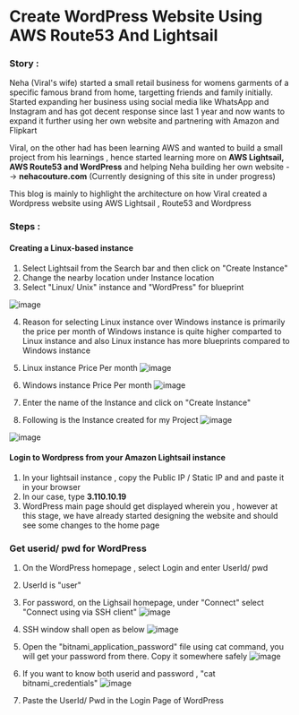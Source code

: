 # Create WordPress Website Using AWS Route53 And Lightsail

### Story :
Neha (Viral's wife) started a small retail business for womens garments of a specific famous brand from home, targetting friends and family initially. 
Started expanding her business using social media like WhatsApp and Instagram and has got decent response since last 1 year and now wants to expand it further using her own website and partnering with Amazon and Flipkart

Viral, on the other had has been learning AWS and wanted to build a small project from his learnings , hence started learning more on **AWS Lightsail, AWS Route53 and WordPress** and helping Neha building her own website --> **nehacouture.com** (Currently designing of this site in under progress)

This blog is mainly to highlight the architecture on how Viral created a Wordpress website using AWS Lightsail , Route53 and Wordpress

### Steps :
#### Creating a Linux-based instance 
1. Select Lightsail from the Search bar and then click on "Create Instance"
2. Change the nearby location under Instance location
3. Select "Linux/ Unix" instance and "WordPress" for blueprint 
 
![image](https://user-images.githubusercontent.com/73116712/211256364-9fdf3a1e-8944-4654-b87f-d4de421b2c0b.png)

4. Reason for selecting Linux instance over Windows instance is primarily the price per month of Windows instance is quite higher comparted to Linux instance and also Linux instance has more blueprints compared to Windows instance
5. Linux instance Price Per month 
![image](https://user-images.githubusercontent.com/73116712/211258298-b5716a83-14b3-4634-914a-326d4edaff05.png)


6. Windows instance Price Per month 
![image](https://user-images.githubusercontent.com/73116712/211256627-c3e9c920-c5dc-4b24-a909-7554fe0513f1.png)

7. Enter the name of the Instance and click on "Create Instance"
8. Following is the Instance created for my Project
![image](https://user-images.githubusercontent.com/73116712/211258741-f1f31a3b-b5fe-4a7c-abc6-7597a5642ea3.png)

![image](https://user-images.githubusercontent.com/73116712/211259086-358237c7-35a2-4f10-84da-615b9001aa80.png)


#### Login to Wordpress from your Amazon Lightsail instance 
1. In your lightsail instance , copy the Public IP / Static IP and and paste it in your browser 
2. In our case, type **3.110.10.19**
3. WordPress main page should get displayed wherein you , however at this stage, we have already started designing the website and should see some changes to the home page 

### Get userid/ pwd for WordPress 
1. On the WordPress homepage , select Login and enter UserId/ pwd
2. UserId is "user"
3. For password, on the Lighsail homepage, under "Connect" select "Connect using via SSH client"
![image](https://user-images.githubusercontent.com/73116712/211260651-5f263626-8ddc-4f4f-8a4b-cd5a55c6fe9a.png)

4. SSH window shall open as below 
![image](https://user-images.githubusercontent.com/73116712/211260944-b4d0e23f-406d-4bfd-9c9f-e520f6588f4d.png)

5. Open the "bitnami_application_password" file using cat command, you will get your password from there. Copy it somewhere safely 
![image](https://user-images.githubusercontent.com/73116712/211261204-4a2ebb9d-c4bb-4448-91cf-15267bd48d45.png)

6. If you want to know both userid and password , "cat bitnami_credentials"
![image](https://user-images.githubusercontent.com/73116712/211261457-8c50fe39-4e21-49aa-82b4-59db076f2014.png)

7. Paste the UserId/ Pwd in the Login Page of WordPress






